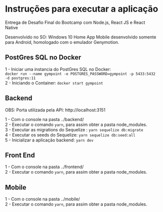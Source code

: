 # Instruções para executar a aplicação
Entrega de Desafio Final do Bootcamp com Node.js, React JS e React Native

Desenvolvido no SO: Windows 10 Home
App Mobile desenvolvido somente para Android, homologado com o emulador Genymotion.

## PostGres SQL no Docker

1 - Iniciar uma instancia do PostGres SQL no Docker:  
```docker run --name gympoint -e POSTGRES_PASSWORD=gympoint -p 5433:5432 -d postgres:11```  
2 - Iniciando o Container: ```docker start gympoint```


## Backend

OBS: Porta utilizada pela API: http://localhost:3151  

1 - Com o console na pasta ../backend/  
2 - Executar o comando ```yarn```, para assim obter a pasta node_modules.  
3 - Executar as migrations do Sequelize : ```yarn sequelize db:migrate```  
4 - Executar os seeds do Sequelize: ```yarn sequelize db:seed:all```  
5 - Inicializar a aplicação backend: ```yarn dev```    


## Front End

1 - Com o console na pasta ../frontend/  
2 - Executar o comando ```yarn```, para assim obter a pasta node_modules.  

## Mobile

1 - Com o console na pasta ../mobile/  
2 - Executar o comando ```yarn```, para assim obter a pasta node_modules.  
